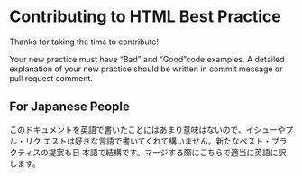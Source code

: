 Contributing to HTML Best Practice
==================================

Thanks for taking the time to contribute!

Your new practice must have “Bad” and “Good”code examples. A detailed
explanation of your new practice should be written in commit message or pull
request comment.


For Japanese People
-------------------

このドキュメントを英語で書いたことにはあまり意味はないので、イシューやプル・リク
エストは好きな言語で書いてくれて構いません。新たなベスト・プラクティスの提案も日
本語で結構です。マージする際にこちらで適当に英語に訳します。
